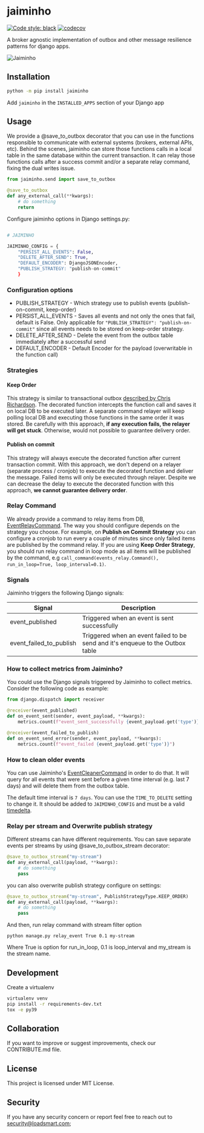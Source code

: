 # jaiminho

[![Code style: black](https://img.shields.io/badge/code%20style-black-000000.svg)](https://github.com/python/black)
[![codecov](https://codecov.io/gh/loadsmart/jaiminho/branch/master/graph/badge.svg?token=gf7apAoU7A)](https://codecov.io/gh/loadsmart/jaiminho)

A broker agnostic implementation of outbox and other message resilience patterns for django apps. 

![Jaiminho](https://github.com/loadsmart/django-jaiminho/blob/master/assets/jaiminho.jpg?raw=true)

## Installation


```sh
python -m pip install jaiminho
```

Add `jaiminho` in the `INSTALLED_APPS` section of your Django app

## Usage

We provide a @save_to_outbox decorator that you can use in the functions responsible to communicate with external systems (brokers, external APIs, etc). 
Behind the scenes, jaiminho can store those functions calls in a local table in the same database within the current transaction. It can relay those functions calls after a success commit and/or a separate relay command, fixing the dual writes issue.

```python
from jaiminho.send import save_to_outbox

@save_to_outbox
def any_external_call(**kwargs):
    # do something
    return
```

Configure jaiminho options in Django settings.py:
```python

# JAIMINHO

JAIMINHO_CONFIG = {
    "PERSIST_ALL_EVENTS": False,
    "DELETE_AFTER_SEND": True,
    "DEFAULT_ENCODER": DjangoJSONEncoder,
    "PUBLISH_STRATEGY: "publish-on-commit"
    }

```

### Configuration options

- PUBLISH_STRATEGY - Which strategy use to publish events (publish-on-commit, keep-order)
- PERSIST_ALL_EVENTS - Saves all events and not only the ones that fail, default is False. Only applicable for `"PUBLISH_STRATEGY": "publish-on-commit"` since all events needs to be stored on keep-order strategy. 
- DELETE_AFTER_SEND - Delete the event from the outbox table immediately after a successful send
- DEFAULT_ENCODER - Default Encoder for the payload (overwritable in the function call)

### Strategies

#### Keep Order
This strategy is similar to transactional outbox [described by Chris Richardson](https://microservices.io/patterns/data/transactional-outbox.html). The decorated function intercepts the function call and saves it on local DB to be executed later. A separate command relayer will keep polling local DB and executing those functions in the same order it was stored. 
Be carefully with this approach, **if any execution fails, the relayer will get stuck**. Otherwise, would not possible to guarantee delivery order.  

#### Publish on commit

This strategy will always execute the decorated function after current transaction commit. With this approach, we don't depend on a relayer (separate process / cronjob) to execute the decorated function and deliver the message. Failed items will only be executed
through relayer. Despite we can decrease the delay to execute the decorated function with this approach, **we cannot guarantee delivery order**.


### Relay Command
We already provide a command to relay items from DB, [EventRelayCommand](https://github.com/loadsmart/jaiminho/tree/master/jaiminho/management/event_relay.py). The way you should configure depends on the strategy you choose. 
For example, on **Publish on Commit Strategy** you can configure a cronjob to run every a couple of minutes since only failed items are published by the command relay. If you are using **Keep Order Strategy**, you should run relay command in loop mode as all items will be published by the command, e.g `call_command(events_relay.Command(), run_in_loop=True, loop_interval=0.1)`.  



### Signals

Jaiminho triggers the following Django signals:

| Signal                  | Description                                                                   |
|-------------------------|--------------------------------------------------------------------------------|
| event_published         | Triggered when an event is sent successfully                                   |
| event_failed_to_publish | Triggered when an event failed to be send and it's enqueue to the Outbox table |


### How to collect metrics from Jaiminho?

You could use the Django signals triggered by Jaiminho to collect metrics. 
Consider the following code as example:

````python
from django.dispatch import receiver

@receiver(event_published)
def on_event_sent(sender, event_payload, **kwargs):
    metrics.count(f"event_sent_successfully {event_payload.get('type')}")

@receiver(event_failed_to_publish)
def on_event_send_error(sender, event_payload, **kwargs):
    metrics.count(f"event_failed {event_payload.get('type')}")

````

### How to clean older events

You can use Jaiminho's [EventCleanerCommand](https://github.com/loadsmart/jaiminho/tree/master/jaiminho/management/event_cleaner.py) in order to do that. It will query for all events that were sent before a given time interval (e.g. last 7 days) and will delete them from the outbox table.

The default time interval is `7 days`. You can use the `TIME_TO_DELETE` setting to change it. It should be added to `JAIMINHO_CONFIG` and must be a valid [timedelta](https://docs.python.org/3/library/datetime.html#timedelta-objects).

### Relay per stream and Overwrite publish strategy

Different streams can have different requirements. You can save separate events per streams by using @save_to_outbox_stream decorator:

````python
@save_to_outbox_stream("my-stream")
def any_external_call(payload, **kwargs):
    # do something
    pass
````

you can also overwrite publish strategy configure on settings:

````python
@save_to_outbox_stream("my-stream", PublishStrategyType.KEEP_ORDER)
def any_external_call(payload, **kwargs):
    # do something
    pass
````

And then, run relay command with stream filter option
````shell
python manage.py relay_event True 0.1 my-stream
````

Where True is option for run_in_loop, 0.1 is loop_interval and my_stream is the stream name.


## Development

Create a virtualenv

```bash
virtualenv venv
pip install -r requirements-dev.txt
tox -e py39
```
## Collaboration

If you want to improve or suggest improvements, check our CONTRIBUTE.md file.


## License

This project is licensed under MIT License.

## Security

If you have any security concern or report feel free to reach out to security@loadsmart.com;
